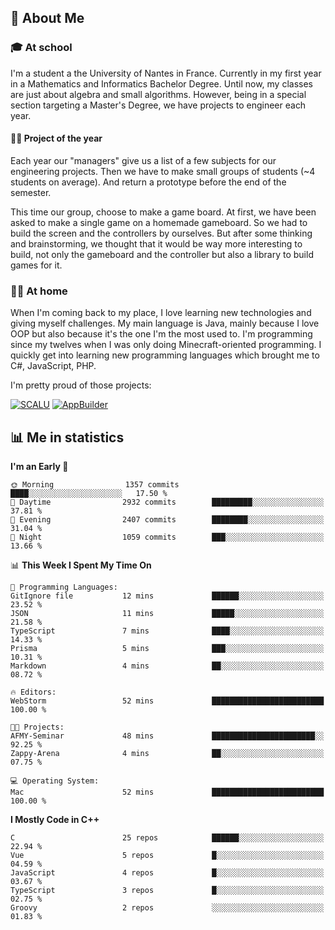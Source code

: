 ## 👀 About Me

### 🎓 At school

I'm a student a the University of Nantes in France. Currently in my first year in a Mathematics and Informatics Bachelor Degree. Until now, my classes are just about algebra and small algorithms. However, being in a special section targeting a Master's Degree, we have projects to engineer each year. 

#### 🔧🔬 Project of the year

Each year our "managers" give us a list of a few subjects for our engineering projects. Then we have to make small groups of students (~4 students on average). And return a prototype before the end of the semester.

This time our group, choose to make a game board. At first, we have been asked to make a single game on a homemade gameboard. So we had to build the screen and the controllers by ourselves. 
But after some thinking and brainstorming, we thought that it would be way more interesting to build, not only the gameboard and the controller but also a library to build games for it.

### 👨‍💻 At home

When I'm coming back to my place, I love learning new technologies and giving myself challenges. My main language is Java, mainly because I love OOP but also because it's the one I'm the most used to. I'm programming since my twelves when I was only doing Minecraft-oriented programming.  I quickly get into learning new programming languages which brought me to C#, JavaScript, PHP. 

I'm pretty proud of those projects:

[![SCALU](https://github-readme-stats.vercel.app/api/pin?username=renardfute&repo=SCALU)](https://github.com/renardfute/scalu)
[![AppBuilder](https://github-readme-stats.vercel.app/api/pin?username=pulsedev2&repo=AppBuilder)](https://github.com/pulsedev2/AppBuilder)

## 📊 Me in statistics
<!--START_SECTION:waka-->
**I'm an Early 🐤** 

```text
🌞 Morning                1357 commits        ████░░░░░░░░░░░░░░░░░░░░░   17.50 % 
🌆 Daytime                2932 commits        █████████░░░░░░░░░░░░░░░░   37.81 % 
🌃 Evening                2407 commits        ████████░░░░░░░░░░░░░░░░░   31.04 % 
🌙 Night                  1059 commits        ███░░░░░░░░░░░░░░░░░░░░░░   13.66 % 
```


📊 **This Week I Spent My Time On** 

```text
💬 Programming Languages: 
GitIgnore file           12 mins             ██████░░░░░░░░░░░░░░░░░░░   23.52 % 
JSON                     11 mins             █████░░░░░░░░░░░░░░░░░░░░   21.58 % 
TypeScript               7 mins              ████░░░░░░░░░░░░░░░░░░░░░   14.33 % 
Prisma                   5 mins              ███░░░░░░░░░░░░░░░░░░░░░░   10.31 % 
Markdown                 4 mins              ██░░░░░░░░░░░░░░░░░░░░░░░   08.72 % 

🔥 Editors: 
WebStorm                 52 mins             █████████████████████████   100.00 % 

🐱‍💻 Projects: 
AFMY-Seminar             48 mins             ███████████████████████░░   92.25 % 
Zappy-Arena              4 mins              ██░░░░░░░░░░░░░░░░░░░░░░░   07.75 % 

💻 Operating System: 
Mac                      52 mins             █████████████████████████   100.00 % 
```

**I Mostly Code in C++** 

```text
C                        25 repos            ██████░░░░░░░░░░░░░░░░░░░   22.94 % 
Vue                      5 repos             █░░░░░░░░░░░░░░░░░░░░░░░░   04.59 % 
JavaScript               4 repos             █░░░░░░░░░░░░░░░░░░░░░░░░   03.67 % 
TypeScript               3 repos             █░░░░░░░░░░░░░░░░░░░░░░░░   02.75 % 
Groovy                   2 repos             ░░░░░░░░░░░░░░░░░░░░░░░░░   01.83 % 
```




<!--END_SECTION:waka-->
